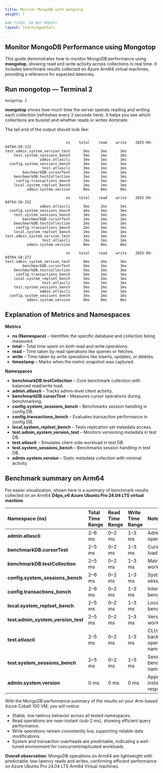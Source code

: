 ```yaml
---
title: Monitor MongoDB with mongotop
weight: 7

### FIXED, DO NOT MODIFY
layout: learningpathall
---
```


## Monitor MongoDB Performance using Mongotop
This guide demonstrates how to monitor MongoDB performance using **mongotop**, showing read and write activity across collections in real time. It includes benchmark results collected on Azure Arm64 virtual machines, providing a reference for expected latencies.

## Run mongotop — Terminal 2

```console
mongotop 2
```
**mongotop** shows how much time the server spends reading and writing each collection (refreshes every 2 seconds here). It helps you see which collections are busiest and whether reads or writes dominate.

The tail end of the output should look like:
```output

                            ns    total    read    write    2025-09-04T04:58:23Z
test.admin_system_version_test      5ms     2ms      3ms
    test.system_sessions_bench      5ms     2ms      3ms
                admin.atlascli      3ms     1ms      1ms
  config.system_sessions_bench      3ms     1ms      1ms
                 test.atlascli      3ms     1ms      1ms
        benchmarkDB.cursorTest      2ms     1ms      1ms
    benchmarkDB.testCollection      2ms     1ms      1ms
     config.transactions_bench      2ms     1ms      1ms
    local.system_replset_bench      2ms     1ms      1ms
          admin.system.version      0ms     0ms      0ms

                            ns    total    read    write    2025-09-04T04:58:25Z
                admin.atlascli      5ms     2ms      3ms
  config.system_sessions_bench      4ms     1ms      3ms
    test.system_sessions_bench      3ms     1ms      1ms
        benchmarkDB.cursorTest      2ms     1ms      1ms
    benchmarkDB.testCollection      2ms     1ms      1ms
     config.transactions_bench      2ms     1ms      1ms
    local.system_replset_bench      2ms     1ms      1ms
test.admin_system_version_test      2ms     1ms      1ms
                 test.atlascli      2ms     1ms      1ms
          admin.system.version      0ms     0ms      0ms

                            ns    total    read    write    2025-09-04T04:58:27Z
test.admin_system_version_test      6ms     2ms      3ms
        benchmarkDB.cursorTest      5ms     2ms      3ms
    benchmarkDB.testCollection      5ms     2ms      3ms
     config.transactions_bench      5ms     2ms      3ms
    local.system_replset_bench      5ms     2ms      3ms
                 test.atlascli      5ms     2ms      3ms
    test.system_sessions_bench      5ms     2ms      3ms
                admin.atlascli      3ms     1ms      1ms
  config.system_sessions_bench      3ms     2ms      1ms
          admin.system.version      0ms     0ms      0ms
```
## Explanation of Metrics and Namespaces

**Metrics**

  - **ns (Namespace)** – Identifies the specific database and collection being measured.
  - **total** – Total time spent on both read and write operations.
  - **read** – Time taken by read operations like queries or fetches.
  - **write** – Time taken by write operations like inserts, updates, or deletes.
  - **timestamp** – Marks when the metric snapshot was captured.

**Namespaces**

  - **benchmarkDB.testCollection** – Core benchmark collection with balanced read/write load.
  - **admin.atlascli** – Tracks admin-level client activity.
  - **benchmarkDB.cursorTest** – Measures cursor operations during benchmarking.
  - **config.system_sessions_bench** – Benchmarks session handling in config DB.
  - **config.transactions_bench** – Evaluates transaction performance in config DB.
  - **local.system_replset_bench** – Tests replication set metadata access.
  - **test.admin_system_version_test** – Monitors versioning metadata in test DB.
  - **test.atlascli** – Simulates client-side workload in test DB.
  - **test.system_sessions_bench** – Benchmarks session handling in test DB.
  - **admin.system.version** – Static metadata collection with minimal activity.

## Benchmark summary on Arm64
For easier visualization, shown here is a summary of benchmark results collected on an Arm64 **D4ps_v6 Azure Ubuntu Pro 24.04 LTS virtual machine**.

| Namespace (ns)                  | Total Time Range | Read Time Range | Write Time Range | Notes |
| :------------------------------- | :--------------- | :-------------- | :--------------- | :------------------------------------------------------------ |
| **admin.atlascli**                   | 2–6 ms           | 0–2 ms          | 1–3 ms           | Admin CLI operations. |
| **benchmarkDB.cursorTest**           | 2–5 ms           | 0–2 ms          | 1–3 ms           | Cursor benchmark load. |
| **benchmarkDB.testCollection**       | 2–5 ms           | 0–2 ms          | 1–3 ms           | Main benchmark workload. |
| **config.system_sessions_bench**     | 2–6 ms           | 0–2 ms          | 1–3 ms           | System/benchmark sessions. |
| **config.transactions_bench**        | 2–6 ms           | 0–2 ms          | 1–3 ms           | Internal transaction benchmark. |
| **local.system_replset_bench**       | 2–5 ms           | 0–2 ms          | 1–3 ms           | Local replica set benchmark. |
| **test.admin_system_version_test**   | 2–5 ms           | 0–2 ms          | 1–3 ms           | Version check workload. |
| **test.atlascli**                    | 2–5 ms           | 0–2 ms          | 1–3 ms           | CLI/system background operations (test namespace). |
| **test.system_sessions_bench**       | 2–5 ms           | 0–2 ms          | 1–3 ms           | Session benchmark (test namespace). |
| **admin.system.version**             | 0 ms             | 0 ms            | 0 ms             | Appears inactive or instantaneous responses. |



With the MongoDB performance summary of the results on your Arm-based Azure Cobalt 100 VM, you will notice:
  - Stable, low-latency behavior across all tested namespaces.
  - Read operations are near-instant (sub-2 ms), showing efficient query performance.
  - Write operations remain consistently low, supporting reliable data modifications.
  - System and transaction overheads are predictable, indicating a well-tuned environment for concurrent/replicated workloads.

**Overall observation:** MongoDB operations on Arm64 are lightweight with predictable, low-latency reads and writes, confirming efficient performance on Azure Ubuntu Pro 24.04 LTS Arm64 Virtual machines. 
